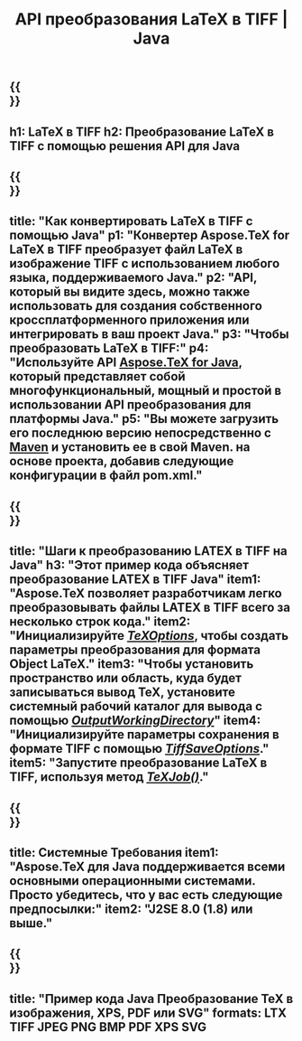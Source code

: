 ﻿---
translation: true
template: /_templates/_conversion-child-java.md
title: API преобразования LaTeX в TIFF | Java
description: Функция преобразования LaTeX в TIFF. Интегрируйте эту локальную библиотеку Java в свой проект или используйте кроссплатформенные приложения для преобразования LaTeX в TIFF.
keywords: латекс в tiff API Java, интегрировать latex2tiff
url: /java/conversion/latex-to-tiff/
family: tex
platformtag: java
feature: conversion
informat: LATEX
outformat: TIFF
otherformats: BMP XPS PDF JPEG
---

{{<section banner>}}
---
h1: LaTeX в TIFF
h2: Преобразование LaTeX в TIFF с помощью решения API для Java
---

{{<section overview>}}
---
title: "Как конвертировать LaTeX в TIFF с помощью Java"
p1: "Конвертер Aspose.TeX for LaTeX в TIFF преобразует файл LaTeX в изображение TIFF с использованием любого языка, поддерживаемого Java."
p2: "API, который вы видите здесь, можно также использовать для создания собственного кроссплатформенного приложения или интегрировать в ваш проект Java."
p3: "Чтобы преобразовать LaTeX в TIFF:"
p4: "Используйте API [Aspose.TeX for Java](https://products.aspose.com/tex/java), который представляет собой многофункциональный, мощный и простой в использовании API преобразования для платформы Java."
p5: "Вы можете загрузить его последнюю версию непосредственно с [Maven](https://repository.aspose.com/webapp/#/artifacts/browse/tree/General/repo/com/aspose/aspose-tex) и установить ее в свой Maven. на основе проекта, добавив следующие конфигурации в файл pom.xml."
---

{{<section feature1>}}
---
title: "Шаги к преобразованию LATEX в TIFF на Java"
h3: "Этот пример кода объясняет преобразование LATEX в TIFF Java"
item1: "Aspose.TeX позволяет разработчикам легко преобразовывать файлы LATEX в TIFF всего за несколько строк кода."
item2: "Инициализируйте [*TeXOptions*](https://reference.aspose.com/tex/java/com.aspose.tex/TeXOptions), чтобы создать параметры преобразования для формата Object LaTeX."
item3: "Чтобы установить пространство или область, куда будет записываться вывод TeX, установите системный рабочий каталог для вывода с помощью [*OutputWorkingDirectory*](https://reference.aspose.com/tex/java/com.aspose.tex/TeXOptions#getOutputWorkingDirectory--)"
item4: "Инициализируйте параметры сохранения в формате TIFF с помощью [*TiffSaveOptions*](https://reference.aspose.com/tex/java/com.aspose.tex.rendering/TiffSaveOptions)."
item5: "Запустите преобразование LaTeX в TIFF, используя метод [*TeXJob()*](https://reference.aspose.com/tex/java/com.aspose.tex/TeXJob)."
---

{{<section feature2>}}
---
title: Системные Требования
item1: "Aspose.TeX для Java поддерживается всеми основными операционными системами. Просто убедитесь, что у вас есть следующие предпосылки:"
item2: "J2SE 8.0 (1.8) или выше."
---

{{<section widget>}}
---
title: "Пример кода Java Преобразование TeX в изображения, XPS, PDF или SVG"
formats: LTX TIFF JPEG PNG BMP PDF XPS SVG
---